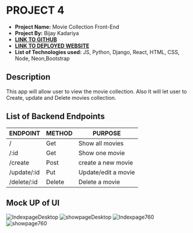 # PROJECT 4

- **Project Name:** Movie Collection Front-End
- **Project By:** Bijay Kadariya
- [**LINK TO GITHUB**]()
- [**LINK TO DEPLOYED WEBSITE**]()
- **List of Technologies used:** JS, Python, Django, React, HTML, CSS, Node, Neon,Bootstrap


## Description
This app will allow user to view the movie collection. Also It will let user to Create, update and Delete movies collection.



## List of Backend Endpoints

| ENDPOINT   | METHOD | PURPOSE |
|------------|--------|---------|
| /          | Get    | Show all movies |
|/:id        | Get    | Show one movie|
|/create     | Post   |create a new movie |
|/update/:id | Put    | Update/edit a movie |
|/delete/:id | Delete | Delete a movie|


## Mock UP of UI
![IndexpageDesktop](https://imgur.com/45GF0ly.png)
![showpageDesktop](https://imgur.com/4zs9wWL.png)
![Indexpage760](https://imgur.com/U9i2v2L.png)
![showpage760](https://imgur.com/tlWceSq.png)